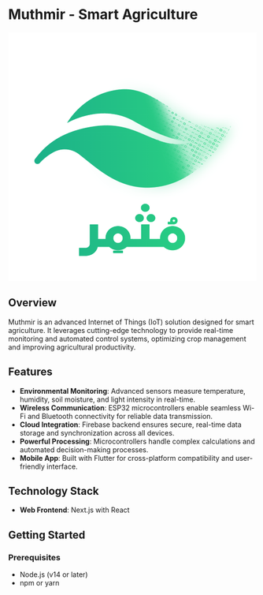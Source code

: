 # Muthmir - Smart Agriculture

![Muthmir Logo](public/logo.png)

## Overview

Muthmir is an advanced Internet of Things (IoT) solution designed for smart agriculture. It leverages cutting-edge technology to provide real-time monitoring and automated control systems, optimizing crop management and improving agricultural productivity.

## Features

- **Environmental Monitoring**: Advanced sensors measure temperature, humidity, soil moisture, and light intensity in real-time.
- **Wireless Communication**: ESP32 microcontrollers enable seamless Wi-Fi and Bluetooth connectivity for reliable data transmission.
- **Cloud Integration**: Firebase backend ensures secure, real-time data storage and synchronization across all devices.
- **Powerful Processing**: Microcontrollers handle complex calculations and automated decision-making processes.
- **Mobile App**: Built with Flutter for cross-platform compatibility and user-friendly interface.

## Technology Stack

- **Web Frontend**: Next.js with React

## Getting Started

### Prerequisites

- Node.js (v14 or later)
- npm or yarn
